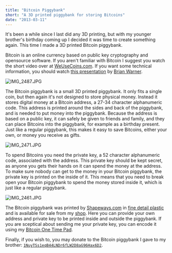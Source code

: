 ```yaml
---
title: "Bitcoin Piggybank"
short: "A 3D printed piggybank for storing Bitcoins"
date: "2013-03-11"
---
```


It's been a while since I last did any 3D printing, but with my younger brother's birthday coming up I decided it was time to create something again. This time I made a 3D printed Bitcoin piggybank. 

Bitcoin is an online currency based on public key cryptography and opensource software. If you aren't familiar with Bitcoin I suggest you watch the short video over at [WeUseCoins.com](http://www.weusecoins.com/). If you want some technical information, you should watch [this presentation](http://vimeo.com/27177893) by [Brian Warner](http://people.mozilla.com/~bwarner/bitcoin/).

![IMG_2487.JPG](IMG_2487.JPG)

The Bitcoin piggybank is a small 3D printed piggybank. It only fits a single coin, but then again it's not designed to store physical money. Instead it stores digital money at a Bitcoin address, a 27-34 character alphanumeric code. This address is printed around the sides and back of the piggybank, and is needed to put money into the piggybank. Because the address is based on a public key, it can safely be given to friends and family, and they can place Bitcoins into the piggybank, for example as a birthday present. Just like a regular piggybank, this makes it easy to save Bitcoins, either your own, or money you receive as gifts. 

![IMG_2471.JPG](IMG_2471.JPG)

To spend Bitcoins you need the private key, a 52 character alphanumeric code, associated with the address. This private key should be kept secret, as anyone you gets their hands on it can spend the money at the address. To make sure nobody can get to the money in your Bitcoin piggybank, the private key is printed on the inside of it. This means that you need to break open your Bitcoin piggybank to spend the money stored inside it, which is just like a regular piggybank.

![IMG_2461.JPG](IMG_2461.JPG)

The Bitcoin piggybank was printed by [Shapeways.com](http://shapeways.com) in [fine detail plastic](http://www.shapeways.com/materials/detail) and is available for sale from my [shop](http://www.shapeways.com/model/928495/piggybank.html). Here you can provide your own address and private key to be printed inside and outside the piggybank. If you are sceptical about sending me your private key, you can encode it using my [Bitcoin One Time Pad](http://lab.mariusgundersen.net/BitcoinOTP/).

Finally, if you wish to, you may donate to the Bitcoin piggybank I gave to my brother:  [`1NuyTSs1eqB44LNDr6fLW2D8aG96Hax6D2`](http://blockchain.info/address/1NuyTSs1eqB44LNDr6fLW2D8aG96Hax6D2). 
